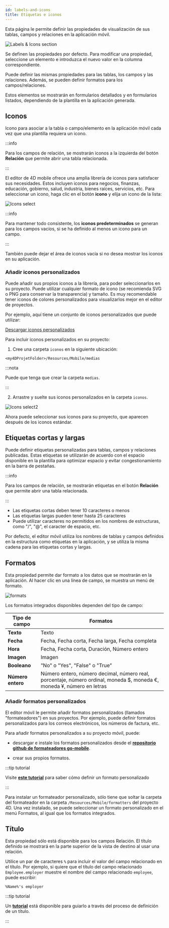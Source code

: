 ```yaml
---
id: labels-and-icons
title: Etiquetas e iconos
---
```


Esta página le permite definir las propiedades de visualización de sus tablas, campos y relaciones en la aplicación móvil.

![Labels & Icons section](img/Labels-&-icons-section-4D-for-iOS.png)

Se definen las propiedades por defecto. Para modificar una propiedad, seleccione un elemento e introduzca el nuevo valor en la columna correspondiente.

Puede definir las mismas propiedades para las tablas, los campos y las relaciones. Además, se pueden definir formatos para los campos/relaciones.

Estos elementos se mostrarán en formularios detallados y en formularios listados, dependiendo de la plantilla en la aplicación generada.


## Iconos

Icono para asociar a la tabla o campo/elemento en la aplicación móvil cada vez que una plantilla requiera un icono.

:::info

Para los campos de relación, se mostrarán iconos a la izquierda del botón **Relación** que permite abrir una tabla relacionada.

:::

El editor de 4D mobile ofrece una amplia librería de iconos para satisfacer sus necesidades. Estos incluyen iconos para negocios, finanzas, educación, gobierno, salud, industria, bienes raíces, servicios, etc. Para seleccionar un icono, haga clic en el botón **icono** y elija un icono de la lista:

![Icons select](img/icon-library.png)

:::info

Para mantener todo consistente, los **iconos predeterminados** se generan para los campos vacíos, si se ha definido al menos un icono para un campo.

:::

También puede dejar el área de iconos vacía si no desea mostrar los iconos en su aplicación.


### Añadir iconos personalizados

Puede añadir sus propios iconos a la librería, para poder seleccionarlos en su proyecto. Puede utilizar cualquier formato de icono (se recomienda SVG o PNG para conservar la transparencia) y tamaño. Es muy recomendable tener iconos de colores personalizados para visualizarlos mejor en el editor de proyectos.

Por ejemplo, aquí tiene un conjunto de iconos personalizados que puede utilizar:

<div className="center-button">
<a
  className="button button--primary"
  href="https://github.com/4d-go-mobile/tutorial-CustomIcons/releases/latest/download/tutorial-CustomIcons.zip">
  Descargar iconos personalizados
</a>
</div>

Para incluir iconos personalizados en su proyecto:

1. Cree una carpeta `iconos` en la siguiente ubicación:

```
<my4DProjetFolder>/Resources/Mobile/medias
```

:::nota

Puede que tenga que crear la carpeta `medias`.

:::

2. Arrastre y suelte sus iconos personalizados en la carpeta `iconos`.

![Icons select2](img/mobile-folder-custom-icons.png)

Ahora puede seleccionar sus iconos para su proyecto, que aparecen después de los iconos estándar.




## Etiquetas cortas y largas

Puede definir etiquetas personalizadas para tablas, campos y relaciones publicadas. Estas etiquetas se utilizarán de acuerdo con el espacio disponible en la plantilla para optimizar espacio y evitar congestionamiento en la barra de pestañas.

:::info

Para los campos de relación, se mostrarán etiquetas en el botón **Relación** que permite abrir una tabla relacionada.

:::

- Las etiquetas cortas deben tener 10 caracteres o menos
- Las etiquetas largas pueden tener hasta 25 caracteres
- Puede utilizar caracteres no permitidos en los nombres de estructuras, como "/", "@", el caracter de espacio, etc.

Por defecto, el editor móvil utiliza los nombres de tablas y campos definidos en la estructura como etiquetas en la aplicación, y se utiliza la misma cadena para las etiquetas cortas y largas.


## Formatos

Esta propiedad permite dar formato a los datos que se mostrarán en la aplicación. Al hacer clic en una línea de campo, se muestra un menú de formato.

![formats](img/formats-menu.png)

Los formatos integrados disponibles dependen del tipo de campo:

| Tipo de campo     | Formatos                                                                                                               |
| ----------------- | ---------------------------------------------------------------------------------------------------------------------- |
| **Texto**         | Texto                                                                                                                  |
| **Fecha**         | Fecha, Fecha corta, Fecha larga, Fecha completa                                                                        |
| **Hora**          | Fecha, Fecha corta, Duración, Número entero                                                                            |
| **Imagen**        | Imagen                                                                                                                 |
| **Booleano**      | "No" o "Yes", "False" o "True"                                                                                         |
| **Número entero** | Número entero, número decimal, número real, porcentaje, número ordinal, moneda $, moneda €, moneda ¥, número en letras |


### Añadir formatos personalizados

El editor móvil le permite añadir formatos personalizados (llamados "formateadores") en sus proyectos. Por ejemplo, puede definir formatos personalizados para los correos electrónicos, los números de factura, etc.

Para añadir formatos personalizados a su proyecto móvil, puede:

- descargar e instale los formatos personalizados desde el [**repositorio github de formateadores go-mobile**](https://4d-for-ios.github.io/gallery/#/type/formatter/picker/0).

- crear sus propios formatos.

:::tip tutorial

Visite [**este tutorial**](../tutorials/data-formatter/create-data-formatter) para saber cómo definir un formato personalizado

:::

Para instalar un formateador personalizado, sólo tiene que soltar la carpeta del formateador en la carpeta `/Resources/Mobile/formatters` del proyecto 4D. Una vez instalado, se puede seleccionar un formato personalizado en el menú Formatos, al igual que los formatos integrados.


## Título

Esta propiedad sólo está disponible para los campos Relación. El título definido se mostrará en la parte superior de la vista de destino al usar una relación.

Utilice un par de caracteres `%` para incluir el valor del campo relacionado en el título. Por ejemplo, si quiere que el título del campo relacionado `Employee.employer` muestre el nombre del campo relacionado `employee`, puede escribir:

```
%Name%'s employer
```

:::tip tutorial

Un [**tutorial**](../tutorials/relations/one-to-many-title-definition) está disponible para guiarlo a través del proceso de definición de un título.

:::
